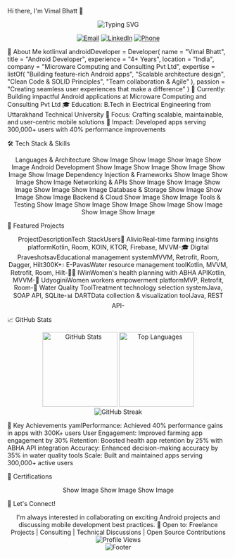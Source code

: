 Hi there, I'm Vimal Bhatt 👋
<div align="center">
  <img src="https://readme-typing-svg.herokuapp.com?font=Fira+Code&size=32&duration=2800&pause=2000&color=00ADD8&center=true&vCenter=true&width=940&lines=Android+Developer+%F0%9F%93%B1;4%2B+Years+of+Experience;Building+Scalable+Mobile+Solutions;Kotlin+%7C+Java+%7C+MVVM+%7C+Clean+Architecture" alt="Typing SVG" />
</div>
<p align="center">
  <a href="mailto:vimalbhatt.1205@gmail.com"><img src="https://img.shields.io/badge/Email-D14836?style=for-the-badge&logo=gmail&logoColor=white" alt="Email"/></a>
  <a href="https://linkedin.com/in/vimal-bhatt-326ab6237/"><img src="https://img.shields.io/badge/LinkedIn-0077B5?style=for-the-badge&logo=linkedin&logoColor=white" alt="LinkedIn"/></a>
  <a href="tel:+918859968750"><img src="https://img.shields.io/badge/Phone-25D366?style=for-the-badge&logo=phone&logoColor=white" alt="Phone"/></a>
</p>

🚀 About Me
kotlinval androidDeveloper = Developer(
    name = "Vimal Bhatt",
    title = "Android Developer",
    experience = "4+ Years",
    location = "India",
    company = "Microware Computing and Consulting Pvt Ltd",
    expertise = listOf(
        "Building feature-rich Android apps",
        "Scalable architecture design",
        "Clean Code & SOLID Principles",
        "Team collaboration & Agile"
    ),
    passion = "Creating seamless user experiences that make a difference"
)
💼 Currently: Building impactful Android applications at Microware Computing and Consulting Pvt Ltd
🎓 Education: B.Tech in Electrical Engineering from Uttarakhand Technical University
🌱 Focus: Crafting scalable, maintainable, and user-centric mobile solutions
📱 Impact: Developed apps serving 300,000+ users with 40% performance improvements

🛠️ Tech Stack & Skills
<div align="center">
Languages & Architecture
Show Image
Show Image
Show Image
Show Image
Android Development
Show Image
Show Image
Show Image
Show Image
Show Image
Dependency Injection & Frameworks
Show Image
Show Image
Show Image
Networking & APIs
Show Image
Show Image
Show Image
Show Image
Show Image
Database & Storage
Show Image
Show Image
Show Image
Backend & Cloud
Show Image
Show Image
Tools & Testing
Show Image
Show Image
Show Image
Show Image
Show Image
Show Image
Show Image
</div>

💼 Featured Projects
<div align="center">
ProjectDescriptionTech StackUsers🌾 AlivioReal-time farming insights platformKotlin, Room, KOIN, KTOR, Firebase, MVVM-🎓 Digital PraveshotsavEducational management systemMVVM, Retrofit, Room, Dagger, Hilt300K+💧 E-PavasWater resource management toolKotlin, MVVM, Retrofit, Room, Hilt-👩‍⚕️ IWinWomen's health planning with ABHA APIKotlin, MVVM-💪 UdyoginiWomen workers empowerment platformMVP, Retrofit, Room-🔬 Water Quality ToolTreatment technology selection systemJava, SOAP API, SQLite-📊 DARTData collection & visualization toolJava, REST API-
</div>

📈 GitHub Stats
<div align="center">
  <img src="https://github-readme-stats.vercel.app/api?username=vimal-1205&show_icons=true&theme=tokyonight&hide_border=true&bg_color=1a1b27&title_color=00d9ff&icon_color=00d9ff&text_color=c9d1d9" alt="GitHub Stats" height="170"/>
  <img src="https://github-readme-stats.vercel.app/api/top-langs/?username=vimal-1205&layout=compact&theme=tokyonight&hide_border=true&bg_color=1a1b27&title_color=00d9ff&text_color=c9d1d9" alt="Top Languages" height="170"/>
</div>
<div align="center">
  <img src="https://github-readme-streak-stats.herokuapp.com/?user=vimal-1205&theme=tokyonight&hide_border=true&background=1a1b27&stroke=00d9ff&ring=00d9ff&fire=00d9ff&currStreakLabel=00d9ff" alt="GitHub Streak"/>
</div>

🎯 Key Achievements
yamlPerformance: Achieved 40% performance gains in apps with 300K+ users
User Engagement: Improved farming app engagement by 30%
Retention: Boosted health app retention by 25% with ABHA API integration
Accuracy: Enhanced decision-making accuracy by 35% in water quality tools
Scale: Built and maintained apps serving 300,000+ active users

📜 Certifications
<div align="center">
Show Image
Show Image
Show Image
</div>

🤝 Let's Connect!
<div align="center">
I'm always interested in collaborating on exciting Android projects and discussing mobile development best practices.
💬 Open to: Freelance Projects | Consulting | Technical Discussions | Open Source Contributions
<img src="https://komarev.com/ghpvc/?username=vimal-1205&color=00d9ff&style=for-the-badge" alt="Profile Views"/>
</div>

<div align="center">
  <img src="https://capsule-render.vercel.app/api?type=waving&color=gradient&customColorList=6,11,20&height=100&section=footer&text=Thanks%20for%20visiting!&fontSize=16&fontColor=fff&animation=twinkling" alt="Footer"/>
</div>
